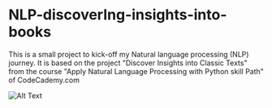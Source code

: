 # NLP-discoverIng-insights-into-books
This is a small project to kick-off my Natural language processing (NLP) journey. It is based on the project "Discover Insights into Classic Texts" from the course "Apply Natural Language Processing with Python skill Path" of CodeCademy.com

![Alt Text](https://c.tenor.com/xrD52JbIydoAAAAC/matilda-love.gif)

